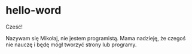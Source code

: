 # hello-word

Cześć!

Nazywam się Mikołaj, nie jestem programistą.
Mama nadzieję, że czegoś nie nauczę i będę mógł tworzyć strony lub programy.
